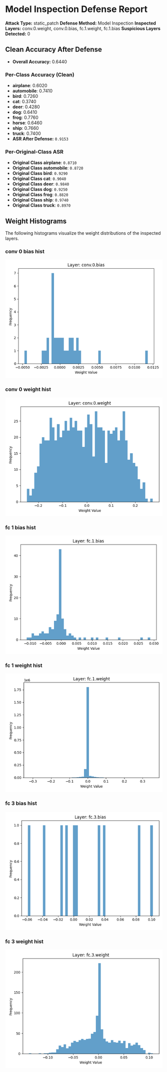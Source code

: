 # Model Inspection Defense Report

**Attack Type:** static_patch
**Defense Method:** Model Inspection
**Inspected Layers:** conv.0.weight, conv.0.bias, fc.1.weight, fc.1.bias
**Suspicious Layers Detected:** 0

## Clean Accuracy After Defense

- **Overall Accuracy:** 0.6440

### Per-Class Accuracy (Clean)
- **airplane**: 0.6020
- **automobile**: 0.7410
- **bird**: 0.7260
- **cat**: 0.3740
- **deer**: 0.4280
- **dog**: 0.6410
- **frog**: 0.7760
- **horse**: 0.6460
- **ship**: 0.7660
- **truck**: 0.7400
- **ASR After Defense:** `0.9153`

### Per-Original-Class ASR
- **Original Class airplane**: `0.8710`
- **Original Class automobile**: `0.8720`
- **Original Class bird**: `0.9290`
- **Original Class cat**: `0.9040`
- **Original Class deer**: `0.9840`
- **Original Class dog**: `0.9250`
- **Original Class frog**: `0.8820`
- **Original Class ship**: `0.9740`
- **Original Class truck**: `0.8970`

## Weight Histograms
The following histograms visualize the weight distributions of the inspected layers.

### conv 0 bias hist
![conv 0 bias hist](inspection_histograms/conv_0_bias_hist.png)

### conv 0 weight hist
![conv 0 weight hist](inspection_histograms/conv_0_weight_hist.png)

### fc 1 bias hist
![fc 1 bias hist](inspection_histograms/fc_1_bias_hist.png)

### fc 1 weight hist
![fc 1 weight hist](inspection_histograms/fc_1_weight_hist.png)

### fc 3 bias hist
![fc 3 bias hist](inspection_histograms/fc_3_bias_hist.png)

### fc 3 weight hist
![fc 3 weight hist](inspection_histograms/fc_3_weight_hist.png)
